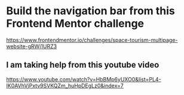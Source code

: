 # Build the navigation bar from this Frontend Mentor challenge

https://www.frontendmentor.io/challenges/space-tourism-multipage-website-gRWj1URZ3

## I am taking help from this youtube video

https://www.youtube.com/watch?v=HbBMp6yUXO0&list=PL4-IK0AVhVjPxtv9SVKQZm_huHpDEgLz0&index=7
